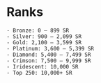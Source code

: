 # Ranks
	- Bronze: 0 – 899 SR
	- Silver: 900 – 2,099 SR
	- Gold: 2,100 – 3,599 SR
	- Platinum: 3,600 – 5,399 SR
	- Diamond: 5,400 – 7,499 SR
	- Crimson: 7,500 – 9,999 SR
	- Iridescent: 10,000 SR
	- Top 250: 10,000+ SR